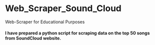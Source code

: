 # Web_Scraper_Sound_Cloud
Web-Scraper for Educational Purposes 

#### I have prepared a python script for scraping data on the top 50 songs from SoundCloud website.
